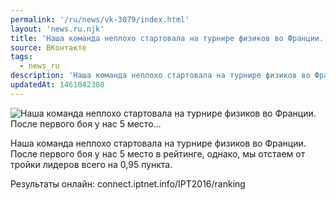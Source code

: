 ```yaml
---
permalink: '/ru/news/vk-3079/index.html'
layout: 'news.ru.njk'
title: 'Наша команда неплохо стартовала на турнире физиков во Франции. После первого боя у нас 5 место'
source: ВКонтакте
tags:
  - news_ru
description: 'Наша команда неплохо стартовала на турнире физиков во Франции. После первого боя у нас 5 место…'
updatedAt: 1461042308
---
```

![Наша команда неплохо стартовала на турнире физиков во Франции. После первого боя у нас 5 место…](https://sun9-41.userapi.com/impf/c631420/v631420484/29241/ZIKDH8U049I.jpg?size=1165x626&quality=96&proxy=1&sign=79335ba68aaf61fb8b3bfb66c5a85353&c_uniq_tag=Tsvbn4_-HMKWVnD4K1WF1p3zfPdMK7nyN7Z2zGkyhC8&type=album)

Наша команда неплохо стартовала на турнире физиков во Франции. После первого боя у нас 5 место в рейтинге, однако, мы отстаем от тройки лидеров всего на 0,95 пункта.

Результаты онлайн: connect.iptnet.info/IPT2016/ranking
